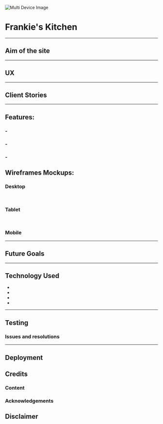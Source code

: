 ![Multi Device Image](#)

# Frankie's Kitchen

---

## Aim of the site


---

## UX


---

## Client Stories

---

## Features:

### - 

### - 

### -

## Wireframes Mockups:

### Desktop

<br>

### Tablet

<br>

### Mobile

---

## Future Goals

---

## Technology Used

* 
* 
* 
* 

---

## Testing

### Issues and resolutions

---

## Deployment

## Credits

### Content

### Acknowledgements

## Disclaimer